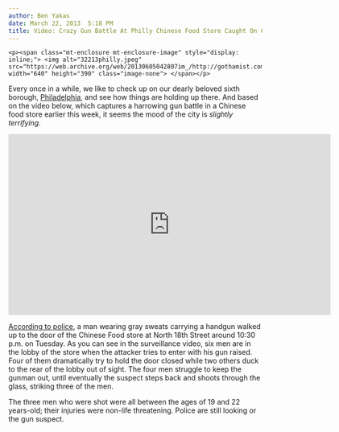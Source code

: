 ```yaml
---
author: Ben Yakas
date: March 22, 2013  5:18 PM
title: Video: Crazy Gun Battle At Philly Chinese Food Store Caught On Camera
---
```



	
	
	
	<p><span class="mt-enclosure mt-enclosure-image" style="display: inline;"> <img alt="32213philly.jpeg" src="https://web.archive.org/web/20130605042807im_/http://gothamist.com/attachments/byakas/32213philly.jpeg" width="640" height="390" class="image-none"> </span></p>

<p>Every once in a while, we like to check up on our dearly beloved sixth borough, <a href="https://web.archive.org/web/20130605042807/http://gothamist.com/tags/philadelphia">Philadelphia</a>, and see how things are holding up there. And based on the video below, which captures a harrowing gun battle in a Chinese food store earlier this week, it seems the mood of the city is <em>slightly terrifying</em>.</p>

<p><iframe width="640" height="360" src="https://web.archive.org/web/20130605042807if_/http://www.youtube.com/embed/CdwcnpJWBws" frameborder="0" allowfullscreen></iframe></p>

<p><a href="https://web.archive.org/web/20130605042807/http://www.myfoxphilly.com/story/21758290/dramatic-video-of-man-shooting-into-chinese-food-store-search-is-on-for-suspect">According to police</a>, a man wearing gray sweats carrying a handgun walked up to the door of the Chinese Food store at North 18th Street around 10:30 p.m. on Tuesday. As you can see in the surveillance video, six men are in the lobby of the store when the attacker tries to enter with his gun raised. Four of them dramatically try to hold the door closed while two others duck to the rear of the lobby out of sight. The four men struggle to keep the gunman out, until eventually the suspect steps back and shoots through the glass, striking three of the men.</p>

<p>The three men who were shot were all between the ages of 19 and 22 years-old; their injuries were non-life threatening. Police are still looking or the gun suspect. </p>
	
	
	
	
	
